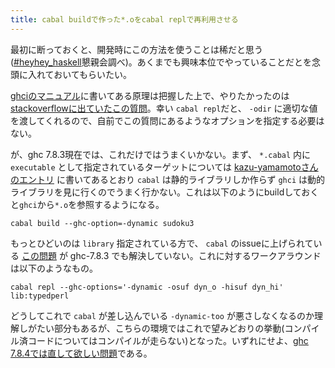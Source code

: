 ```yaml
---
title: cabal buildで作った*.oをcabal replで再利用させる
---
```


最初に断っておくと、開発時にこの方法を使うことは稀だと思う([#heyhey_haskell](https://twitter.com/search?q=%23heyhey_haskell)懇親会調べ)。あくまでも興味本位でやっていることだとを念頭に入れておいてもらいたい。

[ghciのマニュアル](http://www.haskell.org/ghc/docs/7.8.3/html/users_guide/ghci-compiled.html)に書いてある原理は把握した上で、やりたかったのは[stackoverflowに出ていたこの質問](http://stackoverflow.com/questions/15125825/how-to-reuse-cabal-compiled-modules-when-using-ghci)。幸い `cabal repl`だと、 `-odir` に適切な値を渡してくれるので、自前でこの質問にあるようなオプションを指定する必要はない。

が、ghc 7.8.3現在では、これだけではうまくいかない。まず、 `*.cabal` 内に `executable` として指定されているターゲットについては [kazu-yamamotoさんのエントリ](http://d.hatena.ne.jp/kazu-yamamoto/20130912/1378955823) に書いてあるとおり `cabal` は静的ライブラリしか作らず `ghci` は動的ライブラリを見に行くのでうまく行かない。これは以下のようにbuildしておくと`ghci`から`*.o`を参照するようになる。

```
cabal build --ghc-option=-dynamic sudoku3
```

もっとひどいのは `library` 指定されている方で、 `cabal` のissueに上げられている [この問題](https://github.com/haskell/cabal/issues/2048) が ghc-7.8.3 でも解決していない。これに対するワークアラウンドは以下のようなもの。


```
cabal repl --ghc-options='-dynamic -osuf dyn_o -hisuf dyn_hi' lib:typedperl
```

どうしてこれで `cabal` が差し込んでいる `-dynamic-too` が悪さしなくなるのか理解しがたい部分もあるが、こちらの環境ではこれで望みどおりの挙動(コンパイル済コードについてはコンパイルが走らない)となった。いずれにせよ、[ghc 7.8.4では直して欲しい問題](https://ghc.haskell.org/trac/ghc/ticket/8736)である。
